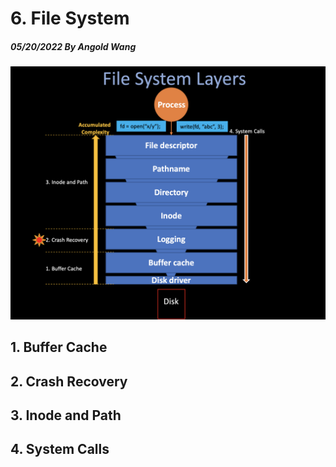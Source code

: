 # 6. File System 

##### 05/20/2022 By Angold Wang

![fslayer](Sources/fslayer.png)

## 1. Buffer Cache

## 2. Crash Recovery

## 3. Inode and Path

## 4. System Calls

